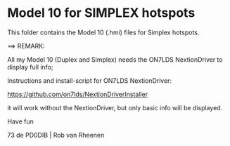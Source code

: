 # Model 10 for SIMPLEX hotspots

This folder contains the Model 10 (.hmi) files for Simplex hotspots.

==> REMARK:

All my Model 10 (Duplex and Simplex) needs the ON7LDS NextionDriver to display full info;

Instructions and install-script for ON7LDS NextionDriver:

https://github.com/on7lds/NextionDriverInstaller

it will work without the NextionDriver, but only basic info will be displayed.

Have fun

73 de PD0DIB | Rob van Rheenen
